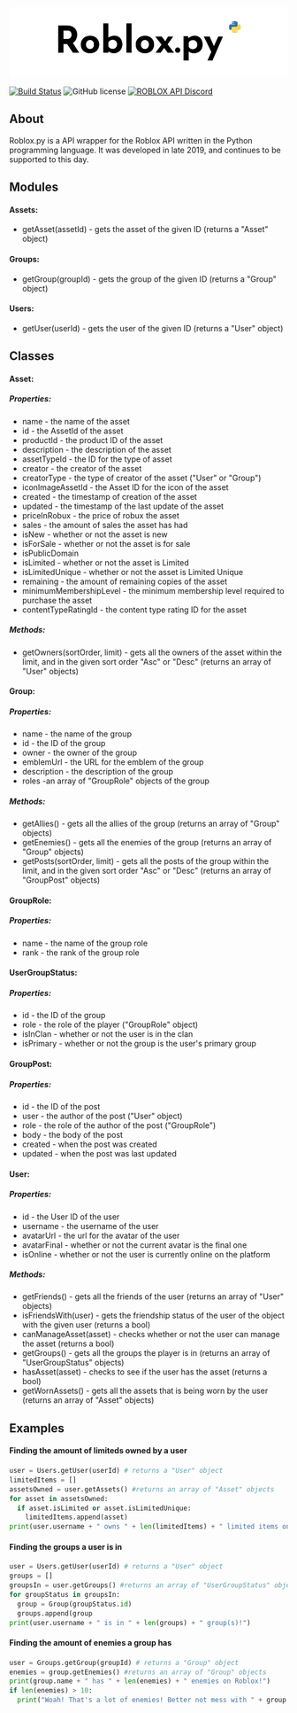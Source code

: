 
<img src="https://raw.githubusercontent.com/accutrix/roblox.py/master/art/logo.png" alt="The Python Roblox API Wrapper" />

[![Build Status](https://travis-ci.org/Accutrix/roblox.py.svg?branch=master)](https://travis-ci.org/Accutrix/roblox.py)
![GitHub license](https://img.shields.io/badge/license-MIT-blue.svg)
[![ROBLOX API Discord](https://img.shields.io/badge/discord-roblox%20api%20chat-blue.svg)](https://discord.gg/Y5Rkzyb)

## About
Roblox.py is a API wrapper for the Roblox API written in the Python programming language. It was developed in late 2019, and continues to be supported to this day. 


## Modules

#### Assets:
- getAsset(assetId) - gets the asset of the given ID (returns a "Asset" object)

#### Groups:
- getGroup(groupId) - gets the group of the given ID (returns a "Group"  object)

#### Users:
 - getUser(userId) - gets the user of the given ID (returns a "User" object)


## Classes

#### Asset:

##### Properties:
- name - the name of the asset
- id - the AssetId of the asset
- productId - the product ID of the asset
- description - the description of the asset
- assetTypeId - the ID for the type of asset
- creator - the creator of the asset
- creatorType - the type of creator of the asset ("User" or "Group")
- iconImageAssetId - the Asset ID for the icon of the asset
- created - the timestamp of creation of the asset
- updated - the timestamp of the last update of the asset
- priceInRobux - the price of robux the asset
- sales - the amount of sales the asset has had
- isNew - whether or not the asset is new
- isForSale - whether or not the asset is for sale
- isPublicDomain
- isLimited - whether or not the asset is Limited
- isLimitedUnique - whether or not the asset is Limited Unique
- remaining - the amount of remaining copies of the asset
- minimumMembershipLevel - the minimum membership level required to purchase the asset
- contentTypeRatingId - the content type rating ID for the asset

##### Methods:
- getOwners(sortOrder, limit) - gets all the owners of the asset within the limit, and in the given sort order "Asc" or "Desc" (returns an array of "User" objects) 

#### Group:

##### Properties:
- name - the name of the group
- id - the ID of the group
- owner - the owner of the group
- emblemUrl - the URL for the emblem of the group
- description - the description of the group
- roles -an array of "GroupRole" objects of the group

##### Methods:
- getAllies() - gets all the allies of the group (returns an array of "Group" objects)
- getEnemies() - gets all the enemies of the group (returns an array of "Group" objects)
- getPosts(sortOrder, limit) - gets all the posts of the group within the limit, and in the given sort order "Asc" or "Desc" (returns an array of "GroupPost" objects) 

#### GroupRole:

##### Properties:
- name - the name of the group role
- rank - the rank of the group role

#### UserGroupStatus:

 ##### Properties:
- id - the ID of the group
- role - the role of the player ("GroupRole" object)
- isInClan - whether or not the user is in the clan
- isPrimary - whether or not the group is the user's primary group

#### GroupPost:

##### Properties:
- id - the ID of the post
- user - the author of the post ("User" object)
- role - the role of the author of the post ("GroupRole")
- body - the body of the post
- created - when the post was created
- updated - when the post was last updated

#### User:

##### Properties:
- id - the User ID of the user
- username - the username of the user
- avatarUrl - the url for the avatar of the user
- avatarFinal - whether or not the current avatar is the final one
- isOnline - whether or not the user is currently online on the platform

##### Methods:
- getFriends() - gets all the friends of the user (returns an array of "User" objects)
- isFriendsWith(user) - gets the friendship status of the user of the object with the given user (returns a bool)
- canManageAsset(asset) - checks whether or not the user can manage the asset (returns a bool)
- getGroups() - gets all the groups the player is in (returns an array of "UserGroupStatus" objects)
- hasAsset(asset) - checks to see if the user has the asset (returns a bool)
- getWornAssets() - gets all the assets that is being worn by the user (returns an array of "Asset" objects)

## Examples

#### Finding the amount of limiteds owned by a user
```python
user = Users.getUser(userId) # returns a "User" object
limitedItems = []
assetsOwned = user.getAssets() #returns an array of "Asset" objects
for asset in assetsOwned:
  if asset.isLimited or asset.isLimitedUnique:
    limitedItems.append(asset)
print(user.username + " owns " + len(limitedItems) + " limited items on Roblox!")
```
#### Finding the groups a user is in
```python
user = Users.getUser(userId) # returns a "User" object
groups = []
groupsIn = user.getGroups() #returns an array of "UserGroupStatus" objects
for groupStatus in groupsIn:
  group = Group(groupStatus.id)
  groups.append(group
print(user.username + " is in " + len(groups) + " group(s)!")
```
#### Finding the amount of enemies a group has
```python
user = Groups.getGroup(groupId) # returns a "Group" object
enemies = group.getEnemies() #returns an array of "Group" objects
print(group.name + " has " + len(enemies) + " enemies on Roblox!")
if len(enemies) > 10:
  print("Woah! That's a lot of enemies! Better not mess with " + group.creator.username + "!")
```


